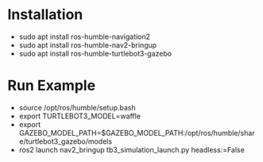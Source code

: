 # Installation
- sudo apt install ros-humble-navigation2
- sudo apt install ros-humble-nav2-bringup
- sudo apt install ros-humble-turtlebot3-gazebo

# Run Example
- source /opt/ros/humble/setup.bash
- export TURTLEBOT3_MODEL=waffle
- export GAZEBO_MODEL_PATH=$GAZEBO_MODEL_PATH:/opt/ros/humble/share/turtlebot3_gazebo/models
- ros2 launch nav2_bringup tb3_simulation_launch.py headless:=False